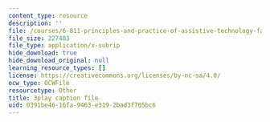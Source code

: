 ```yaml
---
content_type: resource
description: ''
file: /courses/6-811-principles-and-practice-of-assistive-technology-fall-2014/0391be4616fa9463e3192bad3f705bc6_x18bMLW4eO4.srt
file_size: 227403
file_type: application/x-subrip
hide_download: true
hide_download_original: null
learning_resource_types: []
license: https://creativecommons.org/licenses/by-nc-sa/4.0/
ocw_type: OCWFile
resourcetype: Other
title: 3play caption file
uid: 0391be46-16fa-9463-e319-2bad3f705bc6
---
```


